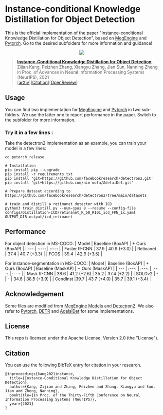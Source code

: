 # Instance-conditional Knowledge Distillation for Object Detection
This is the official implementation of the paper "Instance-conditional Knowledge Distillation for Object Detection", based on [MegEngine](./megengine_release/README.md) and [Pytorch](./pytorch_release/README.md). Go to the desired subfolders for more information and guidance!


<div align="center">
  <img src="Poster.png"/>
</div>

> [**Instance-Conditional Knowledge Distillation for Object Detection**](https://arxiv.org/abs/2110.12724),            
> Zijian Kang, Peizhen Zhang, Xiangyu Zhang, Jian Sun, Nanning Zheng         
> In Proc. of Advances in Neural Information Processing Systems (NeurIPS), 2021            
> [[arXiv](https://arxiv.org/abs/2110.12724)][[Citation](#citation)][[OpenReview](https://openreview.net/forum?id=k7aeAz4Vbb)]

## Usage 
You can find two implementation for [MegEngine](./megengine_release/README.md) and [Pytorch](./pytorch_release/README.md) in two sub-folders. We use the latter one to report performance in the paper. Switch to the subfolder for more information.

### Try it in a few lines :
Take the detectron2 implementation as an example, you can train your model in a few lines:
```
cd pytorch_release

# Installation
pip install pip --upgrade
pip install -r requirements.txt
pip install 'git+https://github.com/facebookresearch/detectron2.git'
pip install 'git+https://github.com/aim-uofa/AdelaiDet.git'

# Prepare dataset according to https://github.com/facebookresearch/detectron2/tree/main/datasets

# train and distill a retinanet detector with ICD
python3 train_distill.py --num-gpus 8 --resume --config-file configs/Distillation-ICD/retinanet_R_50_R101_icd_FPN_1x.yaml OUTPUT_DIR output/icd_retinanet
```

## Performance
For object detection in MS-COCO:
| Model         | Baseline (BoxAP)     | + Ours (BoxAP)           | 
| ---           | :---:        | :---:         |
| Faster R-CNN     | 37.9         | 40.9 (+3.0)        |
| Retinanet     | 37.4         | 40.7 (+3.3)         |
| FCOS          | 39.4         | 42.9 (+3.5)         |

For instance-segmentation in MS-COCO:
| Model         | Baseline (BoxAP)    | + Ours (BoxAP)          | Baseline (MaskAP)    | + Ours (MaskAP)          | 
| ---           | :---:        | :---:         | :---:        | :---:         |
| Mask R-CNN     | 38.6        | 41.2 (+2.6)         |  35.2 | 37.4 (+2.2) |
| SOLOv2     | - | - | 34.6 | 38.5 (+3.9) |
| CondInst        |39.7 | 43.7 (+4.0) | 35.7 | 39.1 (+3.4) |

## Acknowledgement

Some files are modified from [MegEngine Models](https://github.com/MegEngine/Models) and [Detectron2](https://github.com/facebookresearch/detectron2). We also refer to [Pytorch](https://github.com/pytorch/pytorch), [DETR](https://github.com/facebookresearch/detr) and [AdelaiDet](https://github.com/aim-uofa/AdelaiDet) for some implementations. 


## License

This repo is licensed under the Apache License, Version 2.0 (the "License").

## Citation
You can use the following BibTeX entry for citation in your research.
```
@inproceedings{kang2021instance,
  title={Instance-Conditional Knowledge Distillation for Object Detection},
  author={Kang, Zijian and Zhang, Peizhen and Zhang, Xiangyu and Sun, Jian and Zheng, Nanning},
  booktitle={In Proc. of the Thirty-Fifth Conference on Neural Information Processing Systems (NeurIPS)},
  year={2021}
}
```
